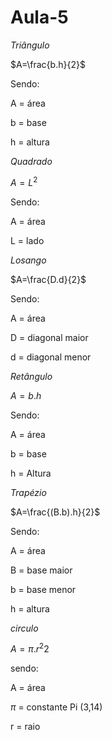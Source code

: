 # Aula-5
*Triângulo*

$A=\frac{b.h}{2}$

Sendo:

A = área

b = base

h = altura


*Quadrado*


$A=L^{2}$

Sendo:

A = área

L = lado


*Losango*

$A=\frac{D.d}{2}$

Sendo:

A = área

D = diagonal maior

d = diagonal menor



*Retângulo*

$A=b.h$

Sendo:

A = área

b = base

h = Altura


*Trapézio*

$A=\frac{(B.b).h}{2}$

Sendo:

A = área

B = base maior

b = base menor

h = altura


*circulo*

$A=\pi.r^2{2}$

sendo:

A = área

$\pi$ = constante Pi (3,14)

r = raio
